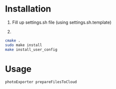 # Installation

1. Fill up settings.sh file (using settings.sh.template)

2. 
```bash
cmake .
sudo make install
make install_user_config
```


# Usage

```bash
photoExporter prepareFilesToCloud
```